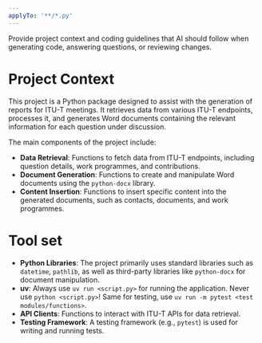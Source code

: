 ```yaml
---
applyTo: '**/*.py'
---
```

Provide project context and coding guidelines that AI should follow when generating code, answering questions, or reviewing changes.


# Project Context

This project is a Python package designed to assist with the generation of reports for ITU-T meetings. It retrieves data from various ITU-T endpoints, processes it, and generates Word documents containing the relevant information for each question under discussion.

The main components of the project include:

- **Data Retrieval**: Functions to fetch data from ITU-T endpoints, including question details, work programmes, and contributions.
- **Document Generation**: Functions to create and manipulate Word documents using the `python-docx` library.
- **Content Insertion**: Functions to insert specific content into the generated documents, such as contacts, documents, and work programmes.


# Tool set

- **Python Libraries**: The project primarily uses standard libraries such as `datetime`, `pathlib`, as well as third-party libraries like `python-docx` for document manipulation.
- **uv**: Always use `uv run <script.py>` for running the application. Never use `python <script.py>`! Same for testing, use `uv run -m pytest <test modules/functions>`.
- **API Clients**: Functions to interact with ITU-T APIs for data retrieval.
- **Testing Framework**: A testing framework (e.g., `pytest`) is used for writing and running tests.